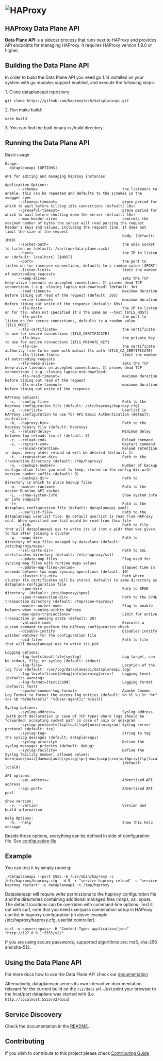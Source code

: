 # ![HAProxy](assets/images/haproxy-weblogo-210x49.png "HAProxy")

## HAProxy Data Plane API

**Data Plane API** is a sidecar process that runs next to HAProxy and provides API endpoints for managing HAProxy. It requires HAProxy version 1.9.0 or higher.

## Building the Data Plane API

In order to build the Data Plane API you need go 1.14 installed on your system with go modules support enabled, and execute the following steps:

1\. Clone dataplaneapi repository

```
git clone https://github.com/haproxytech/dataplaneapi.git
```

2\. Run make build:

```
make build
```

3\. You can find the built binary in /build directory.

## Running the Data Plane API
Basic usage:

```
Usage:
  dataplaneapi [OPTIONS]

API for editing and managing haproxy instances

Application Options:
      --scheme=                                       the listeners to enable, this can be repeated and defaults to the schemes in the swagger spec
      --cleanup-timeout=                              grace period for which to wait before killing idle connections (default: 10s)
      --graceful-timeout=                             grace period for which to wait before shutting down the server (default: 15s)
      --max-header-size=                              controls the maximum number of bytes the server will read parsing the request header's keys and values, including the request line. It does not limit the size of the request
                                                      body. (default: 1MiB)
      --socket-path=                                  the unix socket to listen on (default: /var/run/data-plane.sock)
      --host=                                         the IP to listen on (default: localhost) [$HOST]
      --port=                                         the port to listen on for insecure connections, defaults to a random value [$PORT]
      --listen-limit=                                 limit the number of outstanding requests
      --keep-alive=                                   sets the TCP keep-alive timeouts on accepted connections. It prunes dead TCP connections ( e.g. closing laptop mid-download) (default: 3m)
      --read-timeout=                                 maximum duration before timing out read of the request (default: 30s)
      --write-timeout=                                maximum duration before timing out write of the response (default: 60s)
      --tls-host=                                     the IP to listen on for tls, when not specified it's the same as --host [$TLS_HOST]
      --tls-port=                                     the port to listen on for secure connections, defaults to a random value [$TLS_PORT]
      --tls-certificate=                              the certificate to use for secure connections [$TLS_CERTIFICATE]
      --tls-key=                                      the private key to use for secure connections [$TLS_PRIVATE_KEY]
      --tls-ca=                                       the certificate authority file to be used with mutual tls auth [$TLS_CA_CERTIFICATE]
      --tls-listen-limit=                             limit the number of outstanding requests
      --tls-keep-alive=                               sets the TCP keep-alive timeouts on accepted connections. It prunes dead TCP connections ( e.g. closing laptop mid-download)
      --tls-read-timeout=                             maximum duration before timing out read of the request
      --tls-write-timeout=                            maximum duration before timing out write of the response

HAProxy options:
  -c, --config-file=                                  Path to the haproxy configuration file (default: /etc/haproxy/haproxy.cfg)
  -u, --userlist=                                     Userlist in HAProxy configuration to use for API Basic Authentication (default: controller)
  -b, --haproxy-bin=                                  Path to the haproxy binary file (default: haproxy)
  -d, --reload-delay=                                 Minimum delay between two reloads (in s) (default: 5)
  -r, --reload-cmd=                                   Reload command
  -s, --restart-cmd=                                  Restart command
      --reload-retention=                             Reload retention in days, every older reload id will be deleted (default: 1)
  -t, --transaction-dir=                              Path to the transaction directory (default: /tmp/haproxy)
  -n, --backups-number=                               Number of backup configuration files you want to keep, stored in the config dir with version number suffix (default: 0)
      --backups-dir=                                  Path to directory in which to place backup files
  -m, --master-runtime=                               Path to the master Runtime API socket
  -i, --show-system-info                              Show system info on info endpoint
  -f=                                                 Path to the dataplane configuration file (default: dataplaneapi.yaml)
      --userlist-file=                                Path to the dataplaneapi userlist file. By default userlist is read from HAProxy conf. When specified userlist would be read from this file
      --fid=                                          Path to file that will dataplaneapi use to write its id (not a pid) that was given to him after joining a cluster
  -p, --maps-dir=                                     Path to directory of map files managed by dataplane (default: /etc/haproxy/maps)
      --ssl-certs-dir=                                Path to SSL certificates directory (default: /etc/haproxy/ssl)
      --update-map-files                              Flag used for syncing map files with runtime maps values
      --update-map-files-period=                      Elapsed time in seconds between two maps syncing operations (default: 10)
      --cluster-tls-dir=                              Path where cluster tls certificates will be stored. Defaults to same directory as dataplane configuration file
      --spoe-dir=                                     Path to SPOE directory. (default: /etc/haproxy/spoe)
      --spoe-transaction-dir=                         Path to the SPOE transaction directory (default: /tmp/spoe-haproxy)
      --master-worker-mode                            Flag to enable helpers when running within HAProxy
      --max-open-transactions=                        Limit for active transaction in pending state (default: 20)
      --validate-cmd=                                 Executes a custom command to perform the HAProxy configuration check
      --disable-inotify                               Disables inotify watcher watcher for the configuration file
      --pid-file=                                     Path to file that will dataplaneapi use to write its pid

Logging options:
      --log-to=[stdout|file|syslog]                   Log target, can be stdout, file, or syslog (default: stdout)
      --log-file=                                     Location of the log file (default: /var/log/dataplaneapi/dataplaneapi.log)
      --log-level=[trace|debug|info|warning|error]    Logging level (default: warning)
      --log-format=[text|JSON]                        Logging format (default: text)
      --apache-common-log-format=                     Apache Common Log Format to format the access log entries (default: %h %l %u %t "%r" %>s %b "%{Referer}i" "%{User-agent}i" %{us}T)

Syslog options:
      --syslog-address=                               Syslog address (with port declaration in case of TCP type) where logs should be forwarded: accepting socket path in case of unix or unixgram
      --syslog-protocol=[tcp|tcp4|tcp6|unix|unixgram] Syslog server protocol (default: tcp)
      --syslog-tag=                                   String to tag the syslog messages (default: dataplaneapi)
      --syslog-priority=                              Define the syslog messages priority (default: debug)
      --syslog-facility=                              Define the Syslog facility number, allowed values: kern|user|mail|daemon|auth|syslog|lpr|news|uucp|cron|authpriv|ftp|local0|local1|local2|local3|local4|local5|local6|local7
                                                      (default: local0)

API options:
      --api-address=                                  Advertised API address
      --api-port=                                     Advertised API port

Show version:
  -v, --version                                       Version and build information

Help Options:
  -h, --help                                          Show this help message
```

Beside those options, everything can be defined in side of configuration file. See [configuration file](configuration/README.md)

## Example

You can test it by simply running:

```
./dataplaneapi --port 5555 -b /usr/sbin/haproxy -c /etc/haproxy/haproxy.cfg  -d 5 -r "service haproxy reload" -s "service haproxy restart" -u dataplaneapi -t /tmp/haproxy
```

Dataplaneapi will require write permissions to the haproxy configuration file and the directories containing additional managed files (maps, ssl, spoe). The default locations can be overriden with command-line options.
Test it out with curl, note that you need user/pass combination setup in HAProxy userlist in haproxy configuration (in above example: /etc/haproxy/haproxy.cfg, userlist controller):

```
curl -u <user>:<pass> -H "Content-Type: application/json" "http://127.0.0.1:5555/v2/"
```

If you are using secure passwords, supported algorithms are: md5, sha-256 and sha-512.

## Using the Data Plane API

For more docs how to use the Data Plane API check our [documentation](https://www.haproxy.com/documentation/hapee/2-2r1/reference/dataplaneapi/)

Alternatively, dataplaneapi serves its own interactive documentation relevant for the current build on the `/v2/docs` uri. Just point your browser to the host/port dataplane was started with (i.e. `http://localhost:5555/v2/docs`)

## Service Discovery

Check the documentation in the [README](./discovery/README.md).

## Contributing

If you wish to contribute to this project please check [Contributing Guide](CONTRIBUTING.md)
